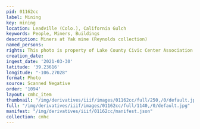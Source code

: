 ```yaml
---
pid: 01162cc
label: Mining
key: mining
location: Leadville (Colo.), California Gulch
keywords: People, Miners, Buildings
description: Miners at Yak mine (Reynolds collection)
named_persons: 
rights: This photo is property of Lake County Civic Center Association.
creation_date: 
ingest_date: '2021-03-30'
latitude: '39.23616'
longitude: "-106.27028"
format: Photo
source: Scanned Negative
order: '1094'
layout: cmhc_item
thumbnail: "/img/derivatives/iiif/images/01162cc/full/250,/0/default.jpg"
full: "/img/derivatives/iiif/images/01162cc/full/1140,/0/default.jpg"
manifest: "/img/derivatives/iiif/01162cc/manifest.json"
collection: cmhc
---
```

